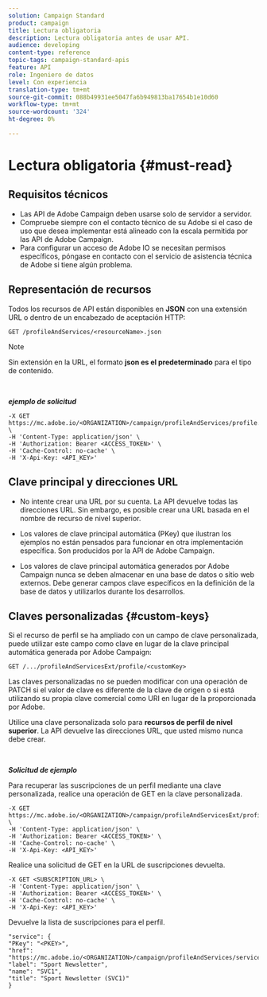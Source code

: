 ```yaml
---
solution: Campaign Standard
product: campaign
title: Lectura obligatoria
description: Lectura obligatoria antes de usar API.
audience: developing
content-type: reference
topic-tags: campaign-standard-apis
feature: API
role: Ingeniero de datos
level: Con experiencia
translation-type: tm+mt
source-git-commit: 088b49931ee5047fa6b949813ba17654b1e10d60
workflow-type: tm+mt
source-wordcount: '324'
ht-degree: 0%

---
```



# Lectura obligatoria {#must-read}

## Requisitos técnicos

* Las API de Adobe Campaign deben usarse solo de servidor a servidor.
* Compruebe siempre con el contacto técnico de su Adobe si el caso de uso que desea implementar está alineado con la escala permitida por las API de Adobe Campaign.
* Para configurar un acceso de Adobe IO se necesitan permisos específicos, póngase en contacto con el servicio de asistencia técnica de Adobe si tiene algún problema.

## Representación de recursos

Todos los recursos de API están disponibles en **JSON** con una extensión URL o dentro de un encabezado de aceptación HTTP:

`GET /profileAndServices/<resourceName>.json`

>[!NOTE]
>
>Sin extensión en la URL, el formato **json es el predeterminado** para el tipo de contenido.

<br/>

***ejemplo de solicitud***

```
-X GET https://mc.adobe.io/<ORGANIZATION>/campaign/profileAndServices/profile.json \
-H 'Content-Type: application/json' \
-H 'Authorization: Bearer <ACCESS_TOKEN>' \
-H 'Cache-Control: no-cache' \
-H 'X-Api-Key: <API_KEY>'
```

## Clave principal y direcciones URL

* No intente crear una URL por su cuenta. La API devuelve todas las direcciones URL. Sin embargo, es posible crear una URL basada en el nombre de recurso de nivel superior.

* Los valores de clave principal automática (PKey) que ilustran los ejemplos no están pensados para funcionar en otra implementación específica. Son producidos por la API de Adobe Campaign.

* Los valores de clave principal automática generados por Adobe Campaign nunca se deben almacenar en una base de datos o sitio web externos. Debe generar campos clave específicos en la definición de la base de datos y utilizarlos durante los desarrollos.

## Claves personalizadas {#custom-keys}

Si el recurso de perfil se ha ampliado con un campo de clave personalizada, puede utilizar este campo como clave en lugar de la clave principal automática generada por Adobe Campaign:

`GET /.../profileAndServicesExt/profile/<customKey>`

Las claves personalizadas no se pueden modificar con una operación de PATCH si el valor de clave es diferente de la clave de origen o si está utilizando su propia clave comercial como URI en lugar de la proporcionada por Adobe.

Utilice una clave personalizada solo para **recursos de perfil de nivel superior**. La API devuelve las direcciones URL, que usted mismo nunca debe crear.

<br/>

***Solicitud de ejemplo***

Para recuperar las suscripciones de un perfil mediante una clave personalizada, realice una operación de GET en la clave personalizada.

```
-X GET https://mc.adobe.io/<ORGANIZATION>/campaign/profileAndServicesExt/profile/<customKey> \
-H 'Content-Type: application/json' \
-H 'Authorization: Bearer <ACCESS_TOKEN>' \
-H 'Cache-Control: no-cache' \
-H 'X-Api-Key: <API_KEY>'
```

Realice una solicitud de GET en la URL de suscripciones devuelta.

```
-X GET <SUBSCRIPTION_URL> \
-H 'Content-Type: application/json' \
-H 'Authorization: Bearer <ACCESS_TOKEN>' \
-H 'Cache-Control: no-cache' \
-H 'X-Api-Key: <API_KEY>'
```

Devuelve la lista de suscripciones para el perfil.

```
"service": {
"PKey": "<PKEY>",
"href": "https://mc.adobe.io/<ORGANIZATION>/campaign/profileAndServices/service/<PKEY>",
"label": "Sport Newsletter",
"name": "SVC1",
"title": "Sport Newsletter (SVC1)"
}
```
